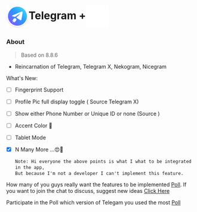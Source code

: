 # <img align="left" src="ic_launcher.png" height="60" width="60" /> <p align=left>Telegram +<img align="center" src="icon_foreground.png" height="60" width="60" ></p>

### About 
>Based on 8.8.6

- Reincarnation of Telegram, Telegram X, Nekogram, Nicegram 

What's New:

- [ ] Fingerprint Support
- [ ] Profile Pic full display toggle ( Source Telegram X)
- [ ] Show either Phone Number or Unique ID or none (Source )
- [ ] Accent Color 🎨
- [ ] Tablet Mode 
- [x] N Many More ...😍🥳


      Note: Hi everyone the above points is what I what to be integrated in the app,
      But because I'm not a developer I can't implement this feature.
    

How many of you guys really want the features to be implemented [Poll](). If you want to join the chat to discuss, suggest new ideas [Click Here]() 

Participate in the Poll which version of Telegam you used the most [Poll]()
